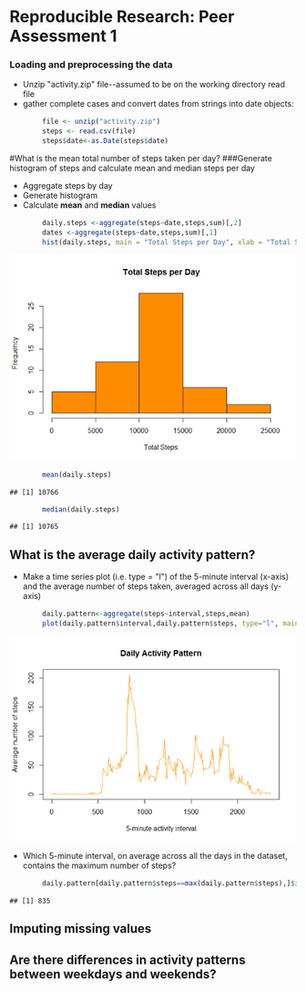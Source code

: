Reproducible Research: Peer Assessment 1
======================================================================

### Loading and preprocessing the data

 
- Unzip "activity.zip" file--assumed to be on the working directory
read file
- gather complete cases and convert dates from strings into 
date objects:


```r
        file <- unzip("activity.zip")
        steps <- read.csv(file)      
        steps$date<-as.Date(steps$date)
```
 
#What is the mean total number of steps taken per day?
###Generate histogram of steps and calculate mean and median steps per day

- Aggregate steps by day
- Generate histogram
- Calculate **mean** and **median** values


```r
        daily.steps <-aggregate(steps~date,steps,sum)[,2]
        dates <-aggregate(steps~date,steps,sum)[,1]
        hist(daily.steps, main = "Total Steps per Day", xlab = "Total Steps", col="darkorange")
```

![plot of chunk unnamed-chunk-2](./PA1_template_files/figure-html/unnamed-chunk-2.png) 

```r
        mean(daily.steps)
```

```
## [1] 10766
```

```r
        median(daily.steps)
```

```
## [1] 10765
```

## What is the average daily activity pattern?

- Make a time series plot (i.e. type = "l") of the 5-minute interval (x-axis) and the average number of steps taken, averaged across all days (y-axis)




```r
        daily.pattern<-aggregate(steps~interval,steps,mean)
        plot(daily.pattern$interval,daily.pattern$steps, type="l", main= "Daily Activity Pattern", xlab="5-minute activity interval", ylab="Average number of steps",col = "darkorange")
```

![plot of chunk unnamed-chunk-3](./PA1_template_files/figure-html/unnamed-chunk-3.png) 

- Which 5-minute interval, on average across all the days in the dataset, contains the maximum number of steps?


```r
        daily.pattern[daily.pattern$steps==max(daily.pattern$steps),]$interval
```

```
## [1] 835
```

## Imputing missing values



## Are there differences in activity patterns between weekdays and weekends?
